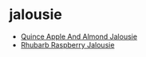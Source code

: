 # jalousie

 * [Quince Apple And Almond Jalousie](../../index/q/quince-apple-and-almond-jalousie-14626.json)
 * [Rhubarb Raspberry Jalousie](../../index/r/rhubarb-raspberry-jalousie-104976.json)
